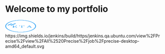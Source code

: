 <h1>Welcome to my portfolio</h1>
<img src="img/myLogo/new-logo.png" width="100" height="40">
https://img.shields.io/jenkins/build/https/jenkins.qa.ubuntu.com/view%2FPrecise%2Fview%2FAll%2520Precise%2Fjob%2Fprecise-desktop-amd64_default.svg

